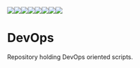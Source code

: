 [![](https://sourcerer.io/fame/Tech-Overlord/Tech-Overlord/devops/images/0)](https://sourcerer.io/fame/Tech-Overlord/Tech-Overlord/devops/links/0)[![](https://sourcerer.io/fame/Tech-Overlord/Tech-Overlord/devops/images/1)](https://sourcerer.io/fame/Tech-Overlord/Tech-Overlord/devops/links/1)[![](https://sourcerer.io/fame/Tech-Overlord/Tech-Overlord/devops/images/2)](https://sourcerer.io/fame/Tech-Overlord/Tech-Overlord/devops/links/2)[![](https://sourcerer.io/fame/Tech-Overlord/Tech-Overlord/devops/images/3)](https://sourcerer.io/fame/Tech-Overlord/Tech-Overlord/devops/links/3)[![](https://sourcerer.io/fame/Tech-Overlord/Tech-Overlord/devops/images/4)](https://sourcerer.io/fame/Tech-Overlord/Tech-Overlord/devops/links/4)[![](https://sourcerer.io/fame/Tech-Overlord/Tech-Overlord/devops/images/5)](https://sourcerer.io/fame/Tech-Overlord/Tech-Overlord/devops/links/5)[![](https://sourcerer.io/fame/Tech-Overlord/Tech-Overlord/devops/images/6)](https://sourcerer.io/fame/Tech-Overlord/Tech-Overlord/devops/links/6)[![](https://sourcerer.io/fame/Tech-Overlord/Tech-Overlord/devops/images/7)](https://sourcerer.io/fame/Tech-Overlord/Tech-Overlord/devops/links/7)

# DevOps
Repository holding DevOps oriented scripts.
